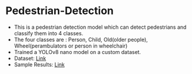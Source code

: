 # Pedestrian-Detection
* This is a pedestrian detection model which can detect pedestrians and classify them into 4 classes.
* The four classes are : Person, Child, Old(older people), Wheel(perambulators or person in wheelchair)
* Trained a YOLOv8 nano model on a custom dataset.
* Dataset: [Link](https://universe.roboflow.com/victor-reg/pedestriansdetection/dataset/1#)
* Sample Results: [Link](https://drive.google.com/drive/folders/1UhEemtzO7qkSDWWEiCIUEcTvyjInH39J?usp=sharing)
